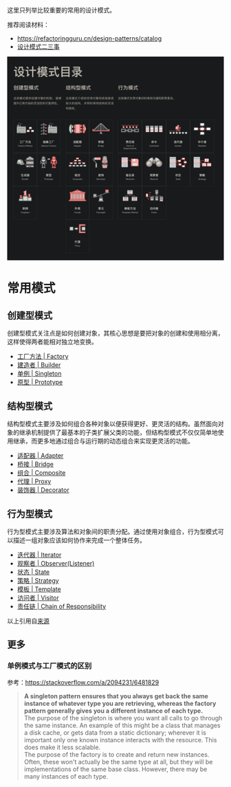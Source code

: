 这里只列举比较重要的常用的设计模式。  

推荐阅读材料：  
* https://refactoringguru.cn/design-patterns/catalog
* [设计模式二三事](https://tech.meituan.com/2022/03/10/interesting-talk-about-design-patterns.html)

![](./设计模式目录：22种设计模式.png)  

# 常用模式

## 创建型模式
创建型模式关注点是如何创建对象，其核心思想是要把对象的创建和使用相分离，这样使得两者能相对独立地变换。  
* [工厂方法 | Factory](./Factory.java)
* [建造者 | Builder](./Builder.java)
* [单例 | Singleton](./Singleton.java)
* [原型 | Prototype](./Prototype.java)  
  
## 结构型模式
结构型模式主要涉及如何组合各种对象以便获得更好、更灵活的结构。虽然面向对象的继承机制提供了最基本的子类扩展父类的功能，但结构型模式不仅仅简单地使用继承，而更多地通过组合与运行期的动态组合来实现更灵活的功能。  
* [适配器 | Adapter](./Adapter.java)
* [桥接 | Bridge](./Bridge.java)
* [组合 | Composite](./Composite.java)
* [代理 | Proxy](./Proxy.java)
* [装饰器 | Decorator](./Decorator.java)  
  
## 行为型模式
行为型模式主要涉及算法和对象间的职责分配。通过使用对象组合，行为型模式可以描述一组对象应该如何协作来完成一个整体任务。  
* [迭代器 | Iterator](./Iterator.java)
* [观察者 | Observer(Listener)](./Observer.java)
* [状态 | State](./State.java)
* [策略 | Strategy](./Strategy.java)
* [模板 | Template](./Template.java)
* [访问者 | Visitor](./Visitor.java)
* [责任链 | Chain of Responsibility](./CoR.java)  
  
以上引用自[来源](https://www.liaoxuefeng.com/wiki/1252599548343744/1264742167474528)  
  
## 更多
### 单例模式与工厂模式的区别
参考：https://stackoverflow.com/a/2094231/6481829  
> **A singleton pattern ensures that you always get back the same instance of whatever type you are retrieving, whereas the factory pattern generally gives you a different instance of each type.**  
> The purpose of the singleton is where you want all calls to go through the same instance. An example of this might be a class that manages a disk cache, or gets data from a static dictionary; wherever it is important only one known instance interacts with the resource. This does make it less scalable.  
> The purpose of the factory is to create and return new instances. Often, these won't actually be the same type at all, but they will be implementations of the same base class. However, there may be many instances of each type.  
